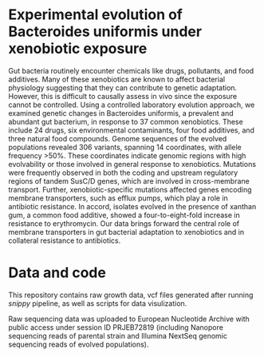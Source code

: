 # Experimental evolution of Bacteroides uniformis under xenobiotic exposure

Gut bacteria routinely encounter chemicals like drugs, pollutants, and food additives. Many of these xenobiotics are known to affect bacterial physiology suggesting that they can contribute to genetic adaptation. However, this is difficult to causally assess in vivo since the exposure cannot be controlled. Using a controlled laboratory evolution approach, we examined genetic changes in Bacteroides uniformis, a prevalent and abundant gut bacterium, in response to 37 common xenobiotics.  These include 24 drugs, six environmental contaminants, four food additives, and three natural food compounds. Genome sequences of the evolved populations revealed 306 variants, spanning 14 coordinates, with allele frequency >50%.  These coordinates indicate genomic regions with high evolvability or those involved in general response to xenobiotics.  Mutations were frequently observed in both the coding and upstream regulatory regions of tandem SusC/D genes, which are involved in cross-membrane transport. Further, xenobiotic-specific mutations affected genes encoding membrane transporters, such as efflux pumps, which play a role in antibiotic resistance. In accord, isolates evolved in the presence of xanthan gum, a common food additive, showed a four-to-eight-fold increase in resistance to erythromycin. Our data brings forward the central role of membrane transporters in gut bacterial adaptation to xenobiotics and in collateral resistance to antibiotics.

# Data and code

This repository contains raw growth data, vcf files generated after running _snippy_ pipeline, as well as scripts for data visulization.

Raw sequencing data was uploaded to European Nucleotide Archive with public access under session ID PRJEB72819 (including Nanopore sequencing reads of parental strain and Illumina NextSeq genomic sequencing reads of evolved populations).
